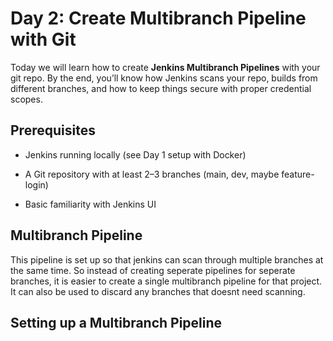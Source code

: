 # Day 2: Create Multibranch Pipeline with Git

Today we will learn how to create **Jenkins Multibranch Pipelines** with your git repo.
By the end, you’ll know how Jenkins scans your repo, builds from different branches, and how to keep things secure with proper credential scopes.

## Prerequisites

- Jenkins running locally (see Day 1 setup with Docker)

- A Git repository with at least 2–3 branches (main, dev, maybe feature-login)

- Basic familiarity with Jenkins UI

## Multibranch Pipeline

This pipeline is set up so that jenkins can scan through multiple branches at the same time.
So instead of creating seperate pipelines for seperate branches, it is easier to create a single multibranch pipeline for that project.
It can also be used to discard any branches that doesnt need scanning.

## Setting up a Multibranch Pipeline
